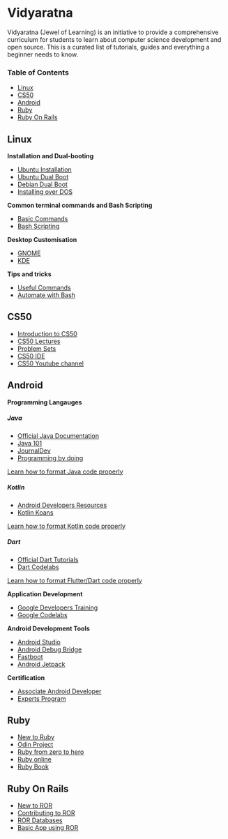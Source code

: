 # Vidyaratna

Vidyaratna (Jewel of Learning) is an initiative to provide a comprehensive curriculum for students to learn about computer science development and open source. This is a curated list of tutorials, guides and everything a beginner needs to know. 

### Table of Contents

* [Linux](#linux)
* [CS50](#cs50)
* [Android](#android)
* [Ruby](#ruby)
* [Ruby On Rails](#ruby-on-rails)


## Linux 

**Installation and Dual-booting**

- [Ubuntu Installation](https://tutorials.ubuntu.com/tutorial/tutorial-install-ubuntu-desktop#0)
- [Ubuntu Dual Boot](https://itsfoss.com/install-ubuntu-dual-boot-mode-windows/)
-  [Debian Dual Boot](https://www.lifewire.com/dual-boot-windows-8-1-debian-jessie-2202088)
- [Installing over DOS](https://www.linuxquestions.org/questions/linux-newbie-8/need-help-with-installing-linux-from-free-dos-899812/) 

**Common terminal commands and Bash Scripting**

- [Basic Commands](https://maker.pro/linux/tutorial/basic-linux-commands-for-beginners)
- [Bash Scripting](https://ryanstutorials.net/bash-scripting-tutorial/bash-script.php) 

**Desktop Customisation**

- [GNOME](https://itsfoss.com/gnome-tricks-ubuntu/)
- [KDE](https://opensource.com/article/17/5/7-cool-kde-tweaks-will-improve-your-life) 

**Tips and tricks**

- [Useful Commands](https://likegeeks.com/linux-command-line-tricks/)
- [Automate with Bash](https://www.tecmint.com/using-shell-script-to-automate-linux-system-maintenance-tasks/)


## CS50

- [Introduction to CS50](https://www.edx.org/course/cs50s-introduction-to-computer-science)
- [CS50 Lectures](http://cs50.tv/2017/fall/#about,lectures)
- [Problem Sets](http://cs50.tv/2017/fall/#about,psets)
- [CS50 IDE](https://ide.cs50.io/)
- [CS50 Youtube channel](https://www.youtube.com/user/cs50tv/featured)


## Android

**Programming Langauges**

##### Java

- [Official Java Documentation](https://docs.oracle.com/javase/tutorial/)
- [Java 101](https://www.javaworld.com/blog/java-101/)
- [JournalDev](https://www.journaldev.com/core-java-tutorial)
- [Programming by doing](http://programmingbydoing.com/)

[Learn how to format Java code properly](https://github.com/ribot/androidguidelines/blob/master/project_and_code_guidelines.md)

##### Kotlin

- [Android Developers Resources](https://developer.android.com/kotlin/resources)
- [Kotlin Koans](https://play.kotlinlang.org/koans/overview)

[Learn how to format Kotlin code properly](https://developer.android.com/kotlin/style-guide)


##### Dart

- [Official Dart Tutorials](https://dart.dev/tutorials)
- [Dart Codelabs](https://dart.dev/codelabs)

[Learn how to format Flutter/Dart code properly](https://github.com/flutter/flutter/wiki/Style-guide-for-Flutter-repo)

**Application Development**

- [Google Developers Training](https://developers.google.com/training/android/)
- [Google Codelabs](https://codelabs.developers.google.com/?cat=Android)

**Android Development Tools**

- [Android Studio](https://developer.android.com/studio/install)
- [Android Debug Bridge](https://developer.android.com/studio/command-line/adb)
- [Fastboot](https://forum.xda-developers.com/showthread.php?t=2277112)
- [Android Jetpack](https://developer.android.com/jetpack/)

**Certification**

- [Associate Android Developer](https://developers.google.com/training/certification/associate-android-developer/)
- [Experts Program](https://developers.google.com/programs/experts/)


## Ruby

- [New to Ruby](https://www.ruby-lang.org/en/documentation/installation/)
- [Odin Project](https://www.theodinproject.com/courses/ruby-programming)
- [Ruby from zero to hero](https://www.freecodecamp.org/news/learning-ruby-from-zero-to-hero-90ad4eecc82d/)
- [Ruby online](https://www.learnrubyonline.org/en/)
- [Ruby Book](https://theswissbay.ch/pdf/Gentoomen%20Library/Programming/Ruby/The%20Ruby%20Programming%20Language%20-%20Oreilly.pdf)

## Ruby On Rails

- [New to ROR](https://www.railstutorial.org/book)
- [Contributing to ROR](https://www.freecodecamp.org/news/contributing-to-ruby-on-rails-is-not-hard-heres-how-you-can-suggest-a-new-feature-11e82ad5a69/)
- [ROR Databases](https://www.freecodecamp.org/news/understanding-the-basics-of-ruby-on-rails-sql-databases-and-how-they-work-7a628cd42073/)
- [Basic App using ROR](https://medium.com/@riklomas/how-to-create-a-simple-jobs-board-in-ruby-on-rails-even-if-youve-never-coded-before-9b296c4df483)
